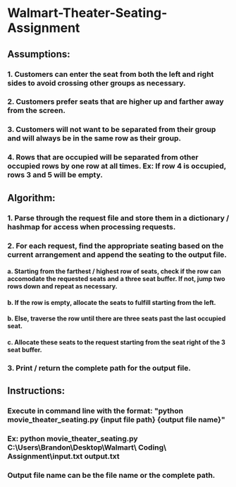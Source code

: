 # Walmart-Theater-Seating-Assignment

## Assumptions:
### 1. Customers can enter the seat from both the left and right sides to avoid crossing other groups as necessary.
### 2. Customers prefer seats that are higher up and farther away from the screen.
### 3. Customers will not want to be separated from their group and will always be in the same row as their group.
### 4. Rows that are occupied will be separated from other occupied rows by one row at all times. Ex: If row 4 is occupied, rows 3 and 5 will be empty.

## Algorithm:
### 1. Parse through the request file and store them in a dictionary / hashmap for access when processing requests.
### 2. For each request, find the appropriate seating based on the current arrangement and append the seating to the output file.
####  a. Starting from the farthest / highest row of seats, check if the row can accomodate the requested seats and a three seat buffer. If not, jump two rows down and repeat as necessary.
####  b. If the row is empty, allocate the seats to fulfill starting from the left.
####  b. Else, traverse the row until there are three seats past the last occupied seat.
####  c. Allocate these seats to the request starting from the seat right of the 3 seat buffer.
### 3. Print / return the complete path for the output file.

## Instructions:
### Execute in command line with the format: "python movie_theater_seating.py {input file path} {output file name}"
### Ex: python movie_theater_seating.py C:\\Users\\Brandon\\Desktop\\Walmart\ Coding\ Assignment\\input.txt output.txt

### Output file name can be the file name or the complete path.
